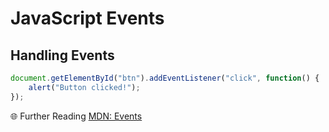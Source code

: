 # JavaScript Events

## Handling Events
```js
document.getElementById("btn").addEventListener("click", function() {
    alert("Button clicked!");
});
```
🌐 Further Reading
[MDN: Events](https://developer.mozilla.org/en-US/docs/Web/Events)
